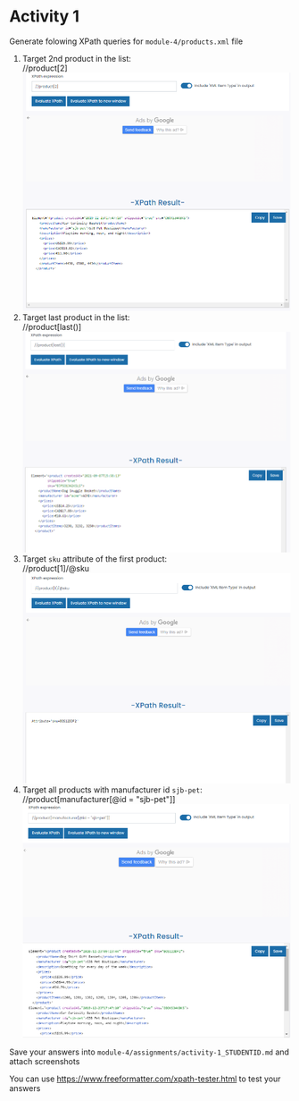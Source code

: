 # Activity 1

Generate folowing XPath queries for `module-4/products.xml` file

1. Target 2nd product in the list:<br>
//product[2]
![2nd](./img/2ndproduct%20.png)<br>
2. Target last product in the list:<br>
 //product[last()]
![last](./img/lastproduct.png)<br>
3. Target `sku` attribute of the first product:<br>
 //product[1]/@sku
![sku](./img/sku.png)<br>
4. Target all products with manufacturer id `sjb-pet`:<br>
 //product[manufacturer[@id = "sjb-pet"]]
![manufacturer](./img/manufacturer.png)<br>

Save your answers into `module-4/assignments/activity-1_STUDENTID.md` and attach screenshots

You can use <https://www.freeformatter.com/xpath-tester.html> to test your answers

